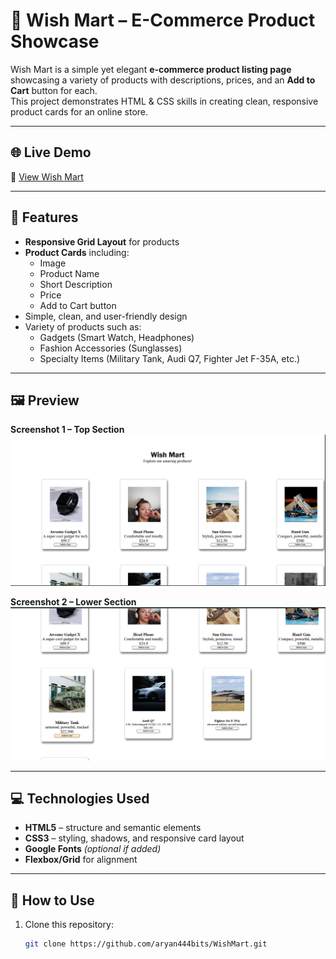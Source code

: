 # 🛒 Wish Mart – E-Commerce Product Showcase

Wish Mart is a simple yet elegant **e-commerce product listing page** showcasing a variety of products with descriptions, prices, and an **Add to Cart** button for each.  
This project demonstrates HTML & CSS skills in creating clean, responsive product cards for an online store.

---

## 🌐 Live Demo
🔗 [View Wish Mart](https://aryan444bits.github.io/WishMart/Project8.html)

---

## 📌 Features
- **Responsive Grid Layout** for products
- **Product Cards** including:
  - Image
  - Product Name
  - Short Description
  - Price
  - Add to Cart button
- Simple, clean, and user-friendly design
- Variety of products such as:
  - Gadgets (Smart Watch, Headphones)
  - Fashion Accessories (Sunglasses)
  - Specialty Items (Military Tank, Audi Q7, Fighter Jet F-35A, etc.)

---

## 🖼 Preview

**Screenshot 1 – Top Section**
![Wish Mart Screenshot 1](Screenshot%202025-08-12%20102430.png)

**Screenshot 2 – Lower Section**
![Wish Mart Screenshot 2](Screenshot%202025-08-12%20102446.png)

---

## 💻 Technologies Used
- **HTML5** – structure and semantic elements
- **CSS3** – styling, shadows, and responsive card layout
- **Google Fonts** *(optional if added)*
- **Flexbox/Grid** for alignment

---

## 📂 How to Use
1. Clone this repository:
   ```bash
   git clone https://github.com/aryan444bits/WishMart.git
